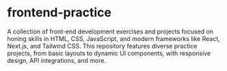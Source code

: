 # frontend-practice
A collection of front-end development exercises and projects focused on honing skills in HTML, CSS, JavaScript, and modern frameworks like React, Next.js, and Tailwind CSS. This repository features diverse practice projects, from basic layouts to dynamic UI components, with responsive design, API integrations, and more.

